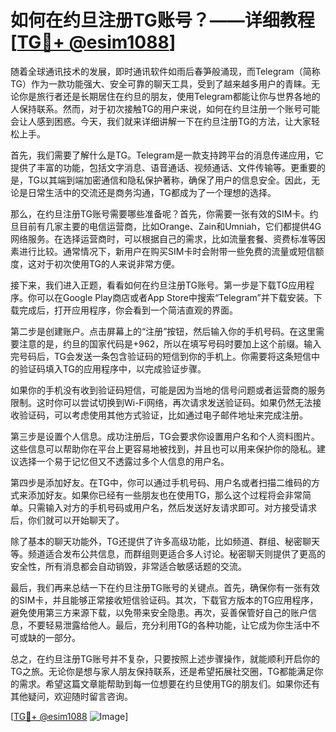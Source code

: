 # 如何在约旦注册TG账号？——详细教程[[TG💪+ @esim1088](https://t.me/s/esim1088)]

随着全球通讯技术的发展，即时通讯软件如雨后春笋般涌现，而Telegram（简称TG）作为一款功能强大、安全可靠的聊天工具，受到了越来越多用户的青睐。无论你是旅行者还是长期居住在约旦的朋友，使用Telegram都能让你与世界各地的人保持联系。然而，对于初次接触TG的用户来说，如何在约旦注册一个账号可能会让人感到困惑。今天，我们就来详细讲解一下在约旦注册TG的方法，让大家轻松上手。

首先，我们需要了解什么是TG。Telegram是一款支持跨平台的消息传递应用，它提供了丰富的功能，包括文字消息、语音通话、视频通话、文件传输等。更重要的是，TG以其端到端加密通信和隐私保护著称，确保了用户的信息安全。因此，无论是日常生活中的交流还是商务沟通，TG都成为了一个理想的选择。

那么，在约旦注册TG账号需要哪些准备呢？首先，你需要一张有效的SIM卡。约旦目前有几家主要的电信运营商，比如Orange、Zain和Umniah，它们都提供4G网络服务。在选择运营商时，可以根据自己的需求，比如流量套餐、资费标准等因素进行比较。通常情况下，新用户在购买SIM卡时会附带一些免费的流量或短信额度，这对于初次使用TG的人来说非常方便。

接下来，我们进入正题，看看如何在约旦注册TG账号。第一步是下载TG应用程序。你可以在Google Play商店或者App Store中搜索“Telegram”并下载安装。下载完成后，打开应用程序，你会看到一个简洁直观的界面。

第二步是创建账户。点击屏幕上的“注册”按钮，然后输入你的手机号码。在这里需要注意的是，约旦的国家代码是+962，所以在填写号码时要加上这个前缀。输入完号码后，TG会发送一条包含验证码的短信到你的手机上。你需要将这条短信中的验证码填入TG的应用程序中，以完成验证步骤。

如果你的手机没有收到验证码短信，可能是因为当地的信号问题或者运营商的服务限制。这时你可以尝试切换到Wi-Fi网络，再次请求发送验证码。如果仍然无法接收验证码，可以考虑使用其他方式验证，比如通过电子邮件地址来完成注册。

第三步是设置个人信息。成功注册后，TG会要求你设置用户名和个人资料图片。这些信息可以帮助你在平台上更容易地被找到，并且也可以用来保护你的隐私。建议选择一个易于记忆但又不透露过多个人信息的用户名。

第四步是添加好友。在TG中，你可以通过手机号码、用户名或者扫描二维码的方式来添加好友。如果你已经有一些朋友也在使用TG，那么这个过程将会非常简单。只需输入对方的手机号码或用户名，然后发送好友请求即可。对方接受请求后，你们就可以开始聊天了。

除了基本的聊天功能外，TG还提供了许多高级功能，比如频道、群组、秘密聊天等。频道适合发布公共信息，而群组则更适合多人讨论。秘密聊天则提供了更高的安全性，所有消息都会自动销毁，非常适合敏感话题的交流。

最后，我们再来总结一下在约旦注册TG账号的关键点。首先，确保你有一张有效的SIM卡，并且能够正常接收短信验证码。其次，下载官方版本的TG应用程序，避免使用第三方来源下载，以免带来安全隐患。再次，妥善保管好自己的账户信息，不要轻易泄露给他人。最后，充分利用TG的各种功能，让它成为你生活中不可或缺的一部分。

总之，在约旦注册TG账号并不复杂，只要按照上述步骤操作，就能顺利开启你的TG之旅。无论你是想与家人朋友保持联系，还是希望拓展社交圈，TG都能满足你的需求。希望这篇文章能帮助到每一位想要在约旦使用TG的朋友们。如果你还有其他疑问，欢迎随时留言咨询。

[[TG💪+ @esim1088](https://t.me/s/esim1088) ![Image](https://i.postimg.cc/4NQfJmqS/Snipaste-2025-05-13-00-14-12.png)]